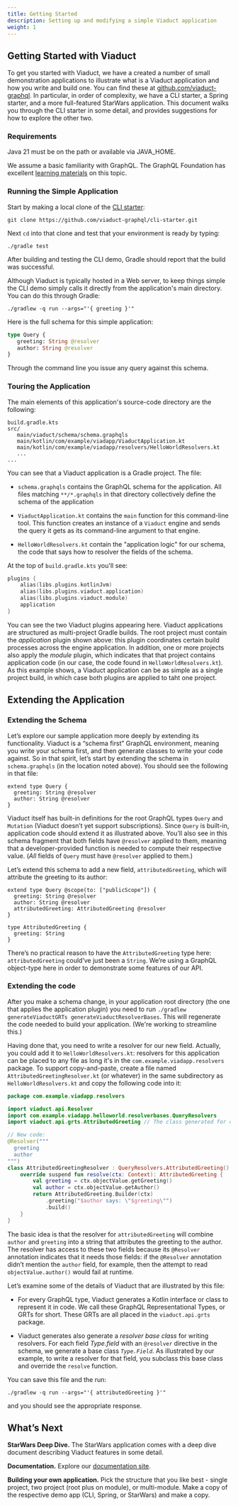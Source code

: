 ```yaml
---
title: Getting Started
description: Setting up and modifying a simple Viaduct application
weight: 1
---
```


## Getting Started with Viaduct

To get you started with Viaduct, we have a created a number of small demonstration applications to illustrate what is a Viaduct application and how you write and build one.  You can find these at [github.com/viaduct-graphql](https://github.com/viaduct-graphql).  In particular, in order of complexity, we have a CLI starter, a Spring starter, and a more full-featured StarWars application.  This document walks you through the CLI starter in some detail, and provides suggestions for how to explore the other two.

### Requirements

Java 21 must be on the path or available via JAVA_HOME.

We assume a basic familiarity with GraphQL.  The GraphQL Foundation has excellent [learning materials](https://graphql.org/learn/) on this topic.

### Running the Simple Application

Start by making a local clone of the [CLI starter](https://github.com/viaduct-graphql/cli-starter):

```shell
git clone https://github.com/viaduct-graphql/cli-starter.git
```

Next `cd` into that clone and test that your environment is ready by typing:

```shell
./gradle test
```

After building and testing the CLI demo, Gradle should report that the build was successful.

Although Viaduct is typically hosted in a Web server, to keep things simple the CLI demo simply calls it directly from the application's main directory.  You can do this through Gradle:

```shell
./gradlew -q run --args="'{ greeting }'"
```

Here is the full schema for this simple application:

```graphql
type Query {
   greeting: String @resolver
   author: String @resolver
}
```

Through the command line you issue any query against this schema.



### Touring the Application

The main elements of this application's source-code directory are the following:

```
build.gradle.kts
src/
   main/viaduct/schema/schema.graphqls
   main/kotlin/com/example/viadapp/ViaductApplication.kt
   main/kotlin/com/example/viadapp/resolvers/HelloWorldResolvers.kt
   ...
...
```

You can see that a Viaduct application is a Gradle project.  The file:

* `schema.graphqls` contains the GraphQL schema for the application.  All files matching `**/*.graphqls` in that directory collectively define the schema of the application

* `ViaductApplication.kt` contains the `main` function for this command-line tool.  This function creates an instance of a `Viaduct` engine and sends the query it gets as its command-line argument to that engine.

* `HelloWorldResolvers.kt` contain the "application logic" for our schema, the code that says how to resolver the fields of the schema.


At the top of `build.gradle.kts` you'll see:

```kotlin
plugins {
    alias(libs.plugins.kotlinJvm)
    alias(libs.plugins.viaduct.application)
    alias(libs.plugins.viaduct.module)
    application
}
```

You can see the two Viaduct plugins appearing here.  Viaduct applications are structured as multi-project Gradle builds.  The root project must contain the _application_ plugin shown above: this plugin coordinates certain build processes across the engine application.  In addition, one or more projects also apply the _module_ plugin, which indicates that that project contains application code (in our case, the code found in `HelloWorldResolvers.kt`).  As this example shows, a Viaduct application can be as simple as a single project build, in which case both plugins are applied to taht one project.

## Extending the Application

### Extending the Schema

Let’s explore our sample application more deeply by extending its functionality.  Viaduct is a “schema first” GraphQL environment, meaning you write your schema first, and then generate classes to write your code against.  So in that spirit, let’s start by extending the schema in `schema.graphqls` (in the location noted above).  You should see the following in that file:

```
extend type Query {
  greeting: String @resolver
  author: String @resolver
}
```

Viaduct itself has built-in definitions for the root GraphQL types `Query` and `Mutation` (Viaduct doesn’t yet support subscriptions).  Since `Query` is built-in, application code should extend it as illustrated above.  You’ll also see in this schema fragment that both fields have `@resolver` applied to them, meaning that a developer-provided function is needed to compute their respective value.  (*All* fields of `Query` must have `@resolver` applied to them.)

Let’s extend this schema to add a new field, `attributedGreeting`, which will attribute the greeting to its author:

```
extend type Query @scope(to: ["publicScope"]) {
  greeting: String @resolver
  author: String @resolver
  attributedGreeting: AttributedGreeting @resolver
}

type AttributedGreeting {
  greeting: String
}
```

There’s no practical reason to have the `AttributedGreeting` type here: `attributedGreeting` could’ve just been a `String`.  We’re using a GraphQL object-type here in order to demonstrate some features of our API.

### Extending the code

After you make a schema change, in your application root directory (the one that applies the application plugin) you need to run `./gradlew generateViaductGRTs generateViaductResolverBases`.  This will regenerate the code needed to build your application.  (We're working to streamline this.)

Having done that, you need to write a resolver for our new field.  Actually, you could add it to `HelloWorldResolvers.kt`: resolvers for this application can be placed to any file as long it's in the `com.example.viadapp.resolvers` package.  To support copy-and-paste, create a file named `AttributedGreetingResolver.kt` (or whatever) in the same subdirectory as `HelloWorldResolvers.kt` and copy the following code into it:

```kotlin
package com.example.viadapp.resolvers

import viaduct.api.Resolver
import com.example.viadapp.helloworld.resolverbases.QueryResolvers
import viaduct.api.grts.AttributedGreeting // The class generated for our AttributedGreeting type

// New code:
@Resolver("""
  greeting
  author
""")
class AttributedGreetingResolver : QueryResolvers.AttributedGreeting() {
    override suspend fun resolve(ctx: Context): AttributedGreeting {
        val greeting = ctx.objectValue.getGreeting()
        val author = ctx.objectValue.getAuthor()
        return AttributedGreeting.Builder(ctx)
            .greeting("$author says: \"$greeting\"")
            .build()
    }
}
```

The basic idea is that the resolver for `attributedGreeting` will combine `author` and `greeting` into a string that attributes the greeting to the author.  The resolver has access to these two fields because its `@Resolver` annotation indicates that it needs those fields: if the `@Resolver` annotation didn’t mention the `author` field, for example, then the attempt to read `objectValue.author()` would fail at runtime.

Let’s examine some of the details of Viaduct that are illustrated by this file:

* For every GraphQL type, Viaduct generates a Kotlin interface or class to represent it in code.  We call these GraphQL Representational Types, or GRTs for short.  These GRTs are all placed in the `viaduct.api.grts` package.

* Viaduct generates also generate a _resolver base class_ for writing resolvers.  For each field _Type.field_ with an `@resolver` directive in the schema, we generate a base class _`Type.Field`_.  As illustrated by our example, to write a resolver for that field, you subclass this base class and override the `resolve` function.

You can save this file and the run:

```shell
./gradlew -q run --args="'{ attributedGreeting }'"
```

and you should see the appropriate response.

## What’s Next

**StarWars Deep Dive.**  The StarWars application comes with a deep dive document describing Viaduct features in some detail.

**Documentation.**  Explore our [documentation site](..).

**Building your own application.**  Pick the structure that you like best - single project, two project (root plus on module), or multi-module.  Make a copy of the respective demo app (CLI, Spring, or StarWars) and make a copy.

